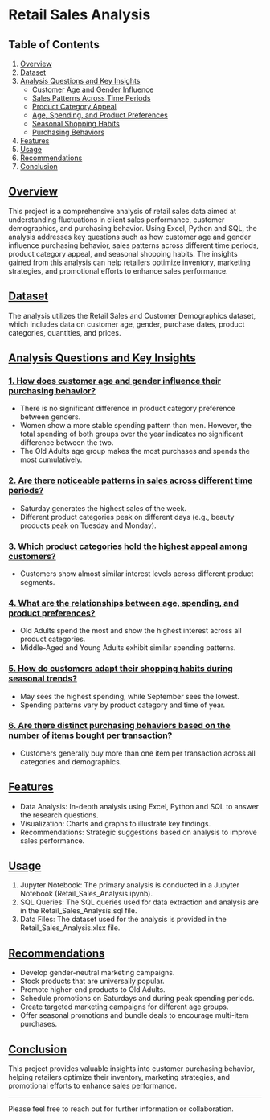 # Retail Sales Analysis

## Table of Contents

1. [Overview](#overview)
2. [Dataset](#dataset)
3. [Analysis Questions and Key Insights](#analysis-questions-and-key-insights)
   - [Customer Age and Gender Influence](#1-how-does-customer-age-and-gender-influence-their-purchasing-behavior)
   - [Sales Patterns Across Time Periods](#2-are-there-noticeable-patterns-in-sales-across-different-time-periods)
   - [Product Category Appeal](#3-which-product-categories-hold-the-highest-appeal-among-customers)
   - [Age, Spending, and Product Preferences](#4-what-are-the-relationships-between-age-spending-and-product-preferences)
   - [Seasonal Shopping Habits](#5-how-do-customers-adapt-their-shopping-habits-during-seasonal-trends)
   - [Purchasing Behaviors](#6-are-there-distinct-purchasing-behaviors-based-on-the-number-of-items-bought-per-transaction)
4. [Features](#features)
5. [Usage](#usage)
6. [Recommendations](#recommendations)
7. [Conclusion](#conclusion)

## [Overview](#overview)

This project is a comprehensive analysis of retail sales data aimed at understanding fluctuations in client sales performance, customer demographics, and purchasing behavior. Using Excel, Python and SQL, the analysis addresses key questions such as how customer age and gender influence purchasing behavior, sales patterns across different time periods, product category appeal, and seasonal shopping habits. The insights gained from this analysis can help retailers optimize inventory, marketing strategies, and promotional efforts to enhance sales performance.

## [Dataset](#dataset)

The analysis utilizes the Retail Sales and Customer Demographics dataset, which includes data on customer age, gender, purchase dates, product categories, quantities, and prices.

## [Analysis Questions and Key Insights](#analysis-questions-and-key-insights)

### [1. How does customer age and gender influence their purchasing behavior?](#1-how-does-customer-age-and-gender-influence-their-purchasing-behavior)
- There is no significant difference in product category preference between genders.
- Women show a more stable spending pattern than men. However, the total spending of both groups over the year indicates no significant difference between the two.
- The Old Adults age group makes the most purchases and spends the most cumulatively.

### [2. Are there noticeable patterns in sales across different time periods?](#2-are-there-noticeable-patterns-in-sales-across-different-time-periods)
- Saturday generates the highest sales of the week.
- Different product categories peak on different days (e.g., beauty products peak on Tuesday and Monday).

### [3. Which product categories hold the highest appeal among customers?](#3-which-product-categories-hold-the-highest-appeal-among-customers)
- Customers show almost similar interest levels across different product segments.

### [4. What are the relationships between age, spending, and product preferences?](#4-what-are-the-relationships-between-age-spending-and-product-preferences)
- Old Adults spend the most and show the highest interest across all product categories.
- Middle-Aged and Young Adults exhibit similar spending patterns.

### [5. How do customers adapt their shopping habits during seasonal trends?](#5-how-do-customers-adapt-their-shopping-habits-during-seasonal-trends)
- May sees the highest spending, while September sees the lowest.
- Spending patterns vary by product category and time of year.

### [6. Are there distinct purchasing behaviors based on the number of items bought per transaction?](#6-are-there-distinct-purchasing-behaviors-based-on-the-number-of-items-bought-per-transaction)
- Customers generally buy more than one item per transaction across all categories and demographics.

## [Features](#features)

- Data Analysis: In-depth analysis using Excel, Python and SQL to answer the research questions.
- Visualization: Charts and graphs to illustrate key findings.
- Recommendations: Strategic suggestions based on analysis to improve sales performance.

## [Usage](#usage)

1. Jupyter Notebook: The primary analysis is conducted in a Jupyter Notebook (Retail_Sales_Analysis.ipynb).
2. SQL Queries: The SQL queries used for data extraction and analysis are in the Retail_Sales_Analysis.sql file.
3. Data Files: The dataset used for the analysis is provided in the Retail_Sales_Analysis.xlsx file.

## [Recommendations](#recommendations)

- Develop gender-neutral marketing campaigns.
- Stock products that are universally popular.
- Promote higher-end products to Old Adults.
- Schedule promotions on Saturdays and during peak spending periods.
- Create targeted marketing campaigns for different age groups.
- Offer seasonal promotions and bundle deals to encourage multi-item purchases.

## [Conclusion](#conclusion)

This project provides valuable insights into customer purchasing behavior, helping retailers optimize their inventory, marketing strategies, and promotional efforts to enhance sales performance.

---

Please feel free to reach out for further information or collaboration.
